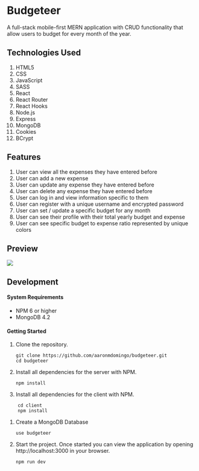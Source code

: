 # Budgeteer

A full-stack mobile-first MERN application with CRUD functionality that allow users to budget for every month of the year.

## Technologies Used

1. HTML5
2. CSS
3. JavaScript
4. SASS
5. React 
6. React Router
7. React Hooks
8. Node.js
9. Express
10. MongoDB
11. Cookies
12. BCrypt

## Features

1. User can view all the expenses they have entered before
2. User can add a new expense
3. User can update any expense they have entered before
4. User can delete any expense they have entered before
5. User can log in and view information specific to them
6. User can register with a unique username and encrypted password
7. User can set / update a specific budget for any month
8. User can see their profile with their total yearly budget and expense
9. User can see specific budget to expense ratio represented by unique colors

## Preview

![](/demo/budgeteer.gif)

## Development

#### System Requirements

- NPM 6 or higher
- MongoDB 4.2

#### Getting Started

1. Clone the repository.

    ```shell
    git clone https://github.com/aaronmdomingo/budgeteer.git
    cd budgeteer
    ```

1. Install all dependencies for the server with NPM.

    ```shell
    npm install
    ```

1. Install all dependencies for the client with NPM.

```shell
    cd client
    npm install
```

1. Create a MongoDB Database

    ```shell
    use budgeteer
    ```

1. Start the project. Once started you can view the application by opening http://localhost:3000 in your browser.

    ```shell
    npm run dev
    ```
